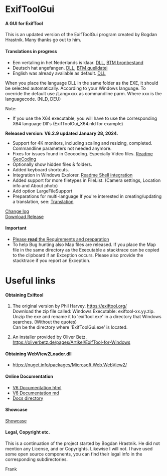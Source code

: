 # ExifToolGui
<h4>A GUI for ExifTool</h4>

This is an updated version of the ExifToolGui program created by Bogdan Hrastnik. Many thanks go out to him.

<h4>Translations in progress</h4>

- Een vertaling in het Nederlands is klaar. [DLL](Translation/ExifToolGui.NLD), [BTM bronbestand](Translation/ExifToolGUI_nl.xlat)<br>
- Deutsch hat angefangen. [DLL](Translation/ExifToolGui.DEU), [BTM quelldatei](Translation/ExifToolGUI_de.xlat)<br>
- English was already available as default. [DLL](Translation/ExifToolGUI.ENU)<br>

When you place the language DLL in the same folder as the EXE, it should be selected automatically. According to your Windows language. 
To override the default use /Lang=xxx as commandline parm. Where xxx is the languagecode. (NLD, DEU)

Note: <br>
- If you use the X64 executable, you will have to use the corresponding X64 language Dll's (ExifToolGui_X64.nld for example)<br>

<b>Released version: <b>V6.2.9</b> updated January 28, 2024.</b><br>

- Support for 4K monitors, including scaling and resizing, completed. Commandline parameters not needed anymore.<br>
- Fixes for issues found in Geocoding. Especially Video files. [Readme GeoCoding](Docs/Readme%20GeoCoding.txt)<br>
- Optionally show hidden files & folders.<br>
- Added keyboard shortcuts.<br>
- Integration in Windows Explorer. [Readme Shell integration](Docs/Readme%20Shell%20integration.txt)<br>
- Added support for more filetypes in FileList. (Camera settings, Location info and About photo)<br>
- Add option LargeFileSupport<br>
- Preparations for multi-language
  If you're interested in creating/updating a translation, see: [Translation](Translation/README.md) <br>

[Change log](Docs/changelog.txt)<br>
[Download Release](https://github.com/FrankBijnen/ExifToolGui/releases/latest)<br>

<h4>Important</h4>

- [Please <b>read</b> the Requirements and preparation](https://github.com/FrankBijnen/ExifToolGui/blob/main/Docs/ExifToolGUI_V6.md/#m_reqs_general)<br>
- To help Bug hunting also Map files are released. If you place the Map file in the same directory as the Executable
a stacktrace can be copied to the clipboard if an Exception occurs. Please also provide the stacktrace if you report an Exception.<br>

# Useful links

<h4>Obtaining Exiftool</h4>

1) The original version by Phil Harvey. https://exiftool.org/ <br>
   Download the zip file called: Windows Executable: exiftool-xx.yy.zip. <br>
   Unzip the exe and rename it to 'exiftool.exe' in a directory that Windows searches. (Without the quotes) <br>
   Can be the directory where 'ExifToolGui.exe' is located.

2) An installer provided by Oliver Betz. https://oliverbetz.de/pages/Artikel/ExifTool-for-Windows

<h4>Obtaining WebView2Loader.dll</h4>

-  https://nuget.info/packages/Microsoft.Web.WebView2/

<h4>Online Documentation</h4>

 - [V6 Documentation html](https://htmlpreview.github.io/?https://github.com/FrankBijnen/ExifToolGui/blob/main/Docs/ExifToolGUI_V6.md)
 - [V6 Documentation md](/Docs/ExifToolGUI_V6.md)
 - [Docs directory](Docs/)

<h4>Showcase</h4>

[Showcase](Docs/ShowCase/ShowCase.md)<br>

<h4>Legal, Copyright etc.</h4>

This is a continuation of the project started by Bogdan Hrastnik. He did not mention any License, and or Copyrights. Likewise I will not. 
I have used some open source components, you can find their legal info in the corresponding subdirectories.


Frank
